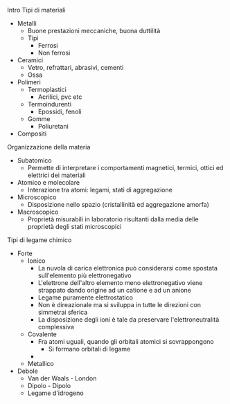 Intro
Tipi di materiali 
- Metalli
	- Buone prestazioni meccaniche, buona duttilità
	- Tipi
		- Ferrosi
		- Non ferrosi
- Ceramici
	- Vetro, refrattari, abrasivi, cementi
	- Ossa
- Polimeri
	- Termoplastici
		- Acrilici, pvc etc
	- Termoindurenti
		- Epossidi, fenoli
	- Gomme
		- Poliuretani
- Compositi

Organizzazione della materia
- Subatomico
	- Permette di interpretare i comportamenti magnetici, termici, ottici ed elettrici dei materiali
- Atomico e molecolare
	- Interazione tra atomi: legami, stati di aggregazione
- Microscopico
	- Disposizione nello spazio (cristallinità ed aggregazione amorfa)
- Macroscopico
	- Proprietà misurabili in laboratorio risultanti dalla media delle proprietà degli stati microscopici

Tipi di legame chimico
- Forte
	- Ionico
		- La nuvola di carica elettronica può considerarsi come spostata sull'elemento più elettronegativo
		- L'elettrone dell'altro elemento meno elettronegativo viene strappato dando origine ad un catione e ad un anione
		- Legame puramente elettrostatico
		- Non è direazionale ma si sviluppa in tutte le direzioni con simmetrai sferica
		- La disposizione degli ioni è tale da preservare l'elettroneutralità complessiva
	- Covalente
		- Fra atomi uguali, quando gli orbitali atomici si sovrappongono
			- Si formano orbitali di legame
		- 
	- Metallico
- Debole
	- Van der Waals - London
	- Dipolo - Dipolo
	- Legame d'idrogeno